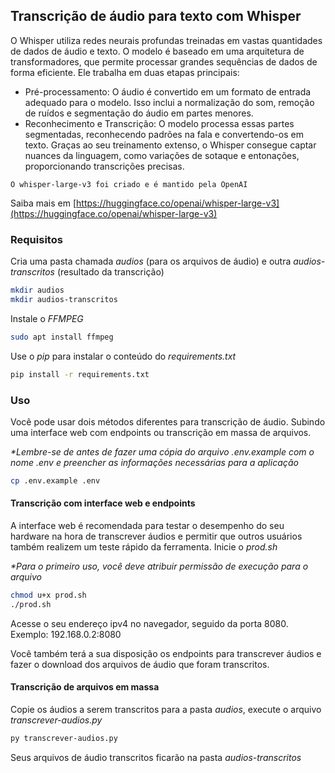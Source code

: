 ## Transcrição de áudio para texto com Whisper


O Whisper utiliza redes neurais profundas treinadas em vastas quantidades de dados de áudio e texto. O modelo é baseado em uma arquitetura de transformadores, que permite processar grandes sequências de dados de forma eficiente. Ele trabalha em duas etapas principais:

* Pré-processamento: O áudio é convertido em um formato de entrada adequado para o modelo. Isso inclui a normalização do som, remoção de ruídos e segmentação do áudio em partes menores.
* Reconhecimento e Transcrição: O modelo processa essas partes segmentadas, reconhecendo padrões na fala e convertendo-os em texto. Graças ao seu treinamento extenso, o Whisper consegue captar nuances da linguagem, como variações de sotaque e entonações, proporcionando transcrições precisas.

```
O whisper-large-v3 foi criado e é mantido pela OpenAI
```

Saiba mais em [https://huggingface.co/openai/whisper-large-v3](https://huggingface.co/openai/whisper-large-v3)

### Requisitos

Cria uma pasta chamada _audios_ (para os arquivos de áudio) e outra _audios-transcritos_ (resultado da transcrição)

```bash
mkdir audios
mkdir audios-transcritos
```
Instale o _FFMPEG_

```bash
sudo apt install ffmpeg
```
Use o _pip_ para instalar o conteúdo do _requirements.txt_

```bash
pip install -r requirements.txt
```

### Uso

Você pode usar dois métodos diferentes para transcrição de áudio. Subindo uma interface web com endpoints ou transcrição em massa de arquivos.

_*Lembre-se de antes de fazer uma cópia do arquivo .env.example com o nome .env e preencher as informações necessárias para a aplicação_

```bash
cp .env.example .env
```

#### Transcrição com interface web e endpoints

A interface web é recomendada para testar o desempenho do seu hardware na hora de transcrever áudios e permitir que outros usuários também realizem um teste rápido da ferramenta. Inicie o _prod.sh_

_*Para o primeiro uso, você deve atribuir permissão de execução para o arquivo_

```bash
chmod u+x prod.sh
./prod.sh
```

Acesse o seu endereço ipv4 no navegador, seguido da porta 8080. Exemplo: 192.168.0.2:8080

Você também terá a sua disposição os endpoints para transcrever áudios e fazer o download dos arquivos de áudio que foram transcritos.

#### Transcrição de arquivos em massa

Copie os áudios a serem transcritos para a pasta _audios_, execute o arquivo _transcrever-audios.py_

```bash
py transcrever-audios.py
```
Seus arquivos de áudio transcritos ficarão na pasta _audios-transcritos_
